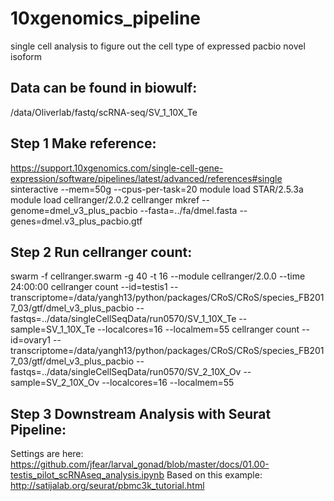 # 10xgenomics_pipeline
single cell analysis to figure out the cell type of expressed pacbio novel isoform

## Data can be found in biowulf:
/data/Oliverlab/fastq/scRNA-seq/SV_1_10X_Te

## Step 1 Make reference:
https://support.10xgenomics.com/single-cell-gene-expression/software/pipelines/latest/advanced/references#single
sinteractive --mem=50g --cpus-per-task=20
module load STAR/2.5.3a
module load cellranger/2.0.2
cellranger mkref --genome=dmel_v3_plus_pacbio --fasta=../fa/dmel.fasta --genes=dmel.v3_plus_pacbio.gtf

## Step 2 Run cellranger count:
swarm -f cellranger.swarm -g 40 -t 16 --module cellranger/2.0.0 --time 24:00:00
cellranger count --id=testis1 --transcriptome=/data/yangh13/python/packages/CRoS/CRoS/species_FB2017_03/gtf/dmel_v3_plus_pacbio --fastqs=../data/singleCellSeqData/run0570/SV_1_10X_Te --sample=SV_1_10X_Te --localcores=16 --localmem=55
cellranger count --id=ovary1 --transcriptome=/data/yangh13/python/packages/CRoS/CRoS/species_FB2017_03/gtf/dmel_v3_plus_pacbio --fastqs=../data/singleCellSeqData/run0570/SV_2_10X_Ov --sample=SV_2_10X_Ov --localcores=16 --localmem=55
  
## Step 3 Downstream Analysis with Seurat Pipeline:
Settings are here: https://github.com/jfear/larval_gonad/blob/master/docs/01.00-testis_pilot_scRNAseq_analysis.ipynb
Based on this example: http://satijalab.org/seurat/pbmc3k_tutorial.html
 
